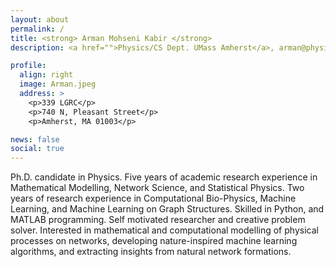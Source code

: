 ```yaml
---
layout: about
permalink: /
title: <strong> Arman Mohseni Kabir </strong>
description: <a href="">Physics/CS Dept. UMass Amherst</a>, arman@physics.umass.edu

profile:
  align: right
  image: Arman.jpeg
  address: >
    <p>339 LGRC</p>
    <p>740 N, Pleasant Street</p>
    <p>Amherst, MA 01003</p>

news: false
social: true
---
```


Ph.D. candidate in Physics. Five years of academic research experience in Mathematical Modelling, Network Science, and Statistical Physics. Two years of research experience in Computational Bio-Physics, Machine Learning, and Machine Learning on Graph Structures. Skilled in Python, and MATLAB programming. Self motivated researcher and creative problem solver. Interested in  mathematical and computational modelling of physical processes on networks, developing nature-inspired machine learning algorithms, and extracting insights from natural network formations.
